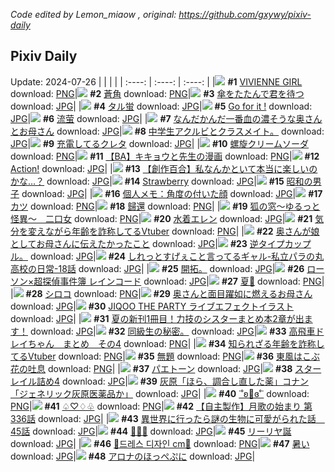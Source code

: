 *Code edited by Lemon_miaow , original: https://github.com/gxywy/pixiv-daily*
## Pixiv Daily 
Update: 2024-07-26
|      |      |      |
| :----: | :----: | :----: |
|![](https://pximg.lemonmiaow.xyz/c/240x480/img-master/img/2024/07/24/00/00/14/120826063_p0_master1200.jpg) **#1** [VIVIENNE GIRL](https://www.pixiv.net/artworks/120826063) download: [PNG](https://pximg.lemonmiaow.xyz/img-original/img/2024/07/24/00/00/14/120826063_p0.png)|![](https://pximg.lemonmiaow.xyz/c/240x480/img-master/img/2024/07/24/00/00/22/120826101_p0_master1200.jpg) **#2** [蒼角](https://www.pixiv.net/artworks/120826101) download: [PNG](https://pximg.lemonmiaow.xyz/img-original/img/2024/07/24/00/00/22/120826101_p0.png)|![](https://pximg.lemonmiaow.xyz/c/240x480/img-master/img/2024/07/24/00/30/01/120827230_p0_master1200.jpg) **#3** [傘をたたんで君を待つ](https://www.pixiv.net/artworks/120827230) download: [JPG](https://pximg.lemonmiaow.xyz/img-original/img/2024/07/24/00/30/01/120827230_p0.jpg)|
|![](https://pximg.lemonmiaow.xyz/c/240x480/img-master/img/2024/07/25/01/29/51/120854206_p0_master1200.jpg) **#4** [タル蛍](https://www.pixiv.net/artworks/120854206) download: [JPG](https://pximg.lemonmiaow.xyz/img-original/img/2024/07/25/01/29/51/120854206_p0.jpg)|![](https://pximg.lemonmiaow.xyz/c/240x480/img-master/img/2024/07/24/00/00/25/120826110_p0_master1200.jpg) **#5** [Go for it !](https://www.pixiv.net/artworks/120826110) download: [JPG](https://pximg.lemonmiaow.xyz/img-original/img/2024/07/24/00/00/25/120826110_p0.jpg)|![](https://pximg.lemonmiaow.xyz/c/240x480/img-master/img/2024/07/24/02/52/29/120830197_p0_master1200.jpg) **#6** [流萤](https://www.pixiv.net/artworks/120830197) download: [JPG](https://pximg.lemonmiaow.xyz/img-original/img/2024/07/24/02/52/29/120830197_p0.jpg)|
|![](https://pximg.lemonmiaow.xyz/c/240x480/img-master/img/2024/07/24/00/07/12/120826563_p0_master1200.jpg) **#7** [なんだかんだ一番血の濃そうな奥さんとお母さん](https://www.pixiv.net/artworks/120826563) download: [JPG](https://pximg.lemonmiaow.xyz/img-original/img/2024/07/24/00/07/12/120826563_p0.jpg)|![](https://pximg.lemonmiaow.xyz/c/240x480/img-master/img/2024/07/24/05/55/57/120832185_p0_master1200.jpg) **#8** [中学生アクルビとクラスメイト。](https://www.pixiv.net/artworks/120832185) download: [JPG](https://pximg.lemonmiaow.xyz/img-original/img/2024/07/24/05/55/57/120832185_p0.jpg)|![](https://pximg.lemonmiaow.xyz/c/240x480/img-master/img/2024/07/24/00/24/16/120827062_p0_master1200.jpg) **#9** [充電してるクレタ](https://www.pixiv.net/artworks/120827062) download: [JPG](https://pximg.lemonmiaow.xyz/img-original/img/2024/07/24/00/24/16/120827062_p0.jpg)|
|![](https://pximg.lemonmiaow.xyz/c/240x480/img-master/img/2024/07/24/23/13/28/120852571_p0_master1200.jpg) **#10** [螺旋クリームソーダ](https://www.pixiv.net/artworks/120852571) download: [PNG](https://pximg.lemonmiaow.xyz/img-original/img/2024/07/24/23/13/28/120852571_p0.png)|![](https://pximg.lemonmiaow.xyz/c/240x480/img-master/img/2024/07/24/18/49/09/120844424_p0_master1200.jpg) **#11** [【BA】キキョウと先生の漫画](https://www.pixiv.net/artworks/120844424) download: [PNG](https://pximg.lemonmiaow.xyz/img-original/img/2024/07/24/18/49/09/120844424_p0.png)|![](https://pximg.lemonmiaow.xyz/c/240x480/img-master/img/2024/07/24/01/05/31/120828253_p0_master1200.jpg) **#12** [Action!](https://www.pixiv.net/artworks/120828253) download: [JPG](https://pximg.lemonmiaow.xyz/img-original/img/2024/07/24/01/05/31/120828253_p0.jpg)|
|![](https://pximg.lemonmiaow.xyz/c/240x480/img-master/img/2024/07/24/18/27/58/120843896_p0_master1200.jpg) **#13** [【創作百合】私なんかといて本当に楽しいのかな…？](https://www.pixiv.net/artworks/120843896) download: [JPG](https://pximg.lemonmiaow.xyz/img-original/img/2024/07/24/18/27/58/120843896_p0.jpg)|![](https://pximg.lemonmiaow.xyz/c/240x480/img-master/img/2024/07/25/00/00/27/120854139_p0_master1200.jpg) **#14** [Strawberry](https://www.pixiv.net/artworks/120854139) download: [JPG](https://pximg.lemonmiaow.xyz/img-original/img/2024/07/25/00/00/27/120854139_p0.jpg)|![](https://pximg.lemonmiaow.xyz/c/240x480/img-master/img/2024/07/24/00/50/59/120827854_p0_master1200.jpg) **#15** [昭和の男子](https://www.pixiv.net/artworks/120827854) download: [JPG](https://pximg.lemonmiaow.xyz/img-original/img/2024/07/24/00/50/59/120827854_p0.jpg)|
|![](https://pximg.lemonmiaow.xyz/c/240x480/img-master/img/2024/07/25/06/00/07/120860232_p0_master1200.jpg) **#16** [個人メモ：角度の付いた顔](https://www.pixiv.net/artworks/120860232) download: [JPG](https://pximg.lemonmiaow.xyz/img-original/img/2024/07/25/06/00/07/120860232_p0.jpg)|![](https://pximg.lemonmiaow.xyz/c/240x480/img-master/img/2024/07/25/20/30/03/120875161_p0_master1200.jpg) **#17** [カツ](https://www.pixiv.net/artworks/120875161) download: [PNG](https://pximg.lemonmiaow.xyz/img-original/img/2024/07/25/20/30/03/120875161_p0.png)|![](https://pximg.lemonmiaow.xyz/c/240x480/img-master/img/2024/07/24/23/00/12/120852139_p0_master1200.jpg) **#18** [歸還](https://www.pixiv.net/artworks/120852139) download: [PNG](https://pximg.lemonmiaow.xyz/img-original/img/2024/07/24/23/00/12/120852139_p0.png)|
|![](https://pximg.lemonmiaow.xyz/c/240x480/img-master/img/2024/07/24/16/10/46/120840968_master1200.jpg) **#19** [狐の窓～ゆるっと怪異～　二口女](https://www.pixiv.net/artworks/120840968) download: [PNG](https://pximg.lemonmiaow.xyz/img-original/img/2024/07/24/16/10/46/120840968.png)|![](https://pximg.lemonmiaow.xyz/c/240x480/img-master/img/2024/07/25/00/00/19/120854103_p0_master1200.jpg) **#20** [水着エレン](https://www.pixiv.net/artworks/120854103) download: [JPG](https://pximg.lemonmiaow.xyz/img-original/img/2024/07/25/00/00/19/120854103_p0.jpg)|![](https://pximg.lemonmiaow.xyz/c/240x480/img-master/img/2024/07/24/21/23/14/120848834_p0_master1200.jpg) **#21** [気分を変えながら年齢を詐称してるVtuber](https://www.pixiv.net/artworks/120848834) download: [PNG](https://pximg.lemonmiaow.xyz/img-original/img/2024/07/24/21/23/14/120848834_p0.png)|
|![](https://pximg.lemonmiaow.xyz/c/240x480/img-master/img/2024/07/25/00/04/08/120854488_p0_master1200.jpg) **#22** [奥さんが娘としてお母さんに伝えたかったこと](https://www.pixiv.net/artworks/120854488) download: [JPG](https://pximg.lemonmiaow.xyz/img-original/img/2024/07/25/00/04/08/120854488_p0.jpg)|![](https://pximg.lemonmiaow.xyz/c/240x480/img-master/img/2024/07/24/21/28/45/120849035_p0_master1200.jpg) **#23** [逆タイプカップル。](https://www.pixiv.net/artworks/120849035) download: [JPG](https://pximg.lemonmiaow.xyz/img-original/img/2024/07/24/21/28/45/120849035_p0.jpg)|![](https://pximg.lemonmiaow.xyz/c/240x480/img-master/img/2024/07/25/00/00/06/120854051_p0_master1200.jpg) **#24** [しれっとすげぇこと言ってるギャル-私立パラの丸高校の日常-18話](https://www.pixiv.net/artworks/120854051) download: [JPG](https://pximg.lemonmiaow.xyz/img-original/img/2024/07/25/00/00/06/120854051_p0.jpg)|
|![](https://pximg.lemonmiaow.xyz/c/240x480/img-master/img/2024/07/24/03/48/23/120830856_p0_master1200.jpg) **#25** [開拓。](https://www.pixiv.net/artworks/120830856) download: [JPG](https://pximg.lemonmiaow.xyz/img-original/img/2024/07/24/03/48/23/120830856_p0.jpg)|![](https://pximg.lemonmiaow.xyz/c/240x480/img-master/img/2024/07/24/00/00/53/120826208_p0_master1200.jpg) **#26** [ローソン×超探偵事件簿 レインコード](https://www.pixiv.net/artworks/120826208) download: [JPG](https://pximg.lemonmiaow.xyz/img-original/img/2024/07/24/00/00/53/120826208_p0.jpg)|![](https://pximg.lemonmiaow.xyz/c/240x480/img-master/img/2024/07/24/12/02/49/120836992_p0_master1200.jpg) **#27** [夏🍦](https://www.pixiv.net/artworks/120836992) download: [PNG](https://pximg.lemonmiaow.xyz/img-original/img/2024/07/24/12/02/49/120836992_p0.png)|
|![](https://pximg.lemonmiaow.xyz/c/240x480/img-master/img/2024/07/25/00/00/29/120854150_p0_master1200.jpg) **#28** [シロコ](https://www.pixiv.net/artworks/120854150) download: [PNG](https://pximg.lemonmiaow.xyz/img-original/img/2024/07/25/00/00/29/120854150_p0.png)|![](https://pximg.lemonmiaow.xyz/c/240x480/img-master/img/2024/07/25/17/36/48/120870669_p0_master1200.jpg) **#29** [奥さんと面目躍如に燃えるお母さん](https://www.pixiv.net/artworks/120870669) download: [JPG](https://pximg.lemonmiaow.xyz/img-original/img/2024/07/25/17/36/48/120870669_p0.jpg)|![](https://pximg.lemonmiaow.xyz/c/240x480/img-master/img/2024/07/24/00/00/16/120826067_p0_master1200.jpg) **#30** [JIQOO THE PARTY ライブエフェクトイラスト](https://www.pixiv.net/artworks/120826067) download: [JPG](https://pximg.lemonmiaow.xyz/img-original/img/2024/07/24/00/00/16/120826067_p0.jpg)|
|![](https://pximg.lemonmiaow.xyz/c/240x480/img-master/img/2024/07/25/18/17/36/120871673_p0_master1200.jpg) **#31** [夏の新刊1冊目！力技のシスターまとめ本2章が出ます！](https://www.pixiv.net/artworks/120871673) download: [JPG](https://pximg.lemonmiaow.xyz/img-original/img/2024/07/25/18/17/36/120871673_p0.jpg)|![](https://pximg.lemonmiaow.xyz/c/240x480/img-master/img/2024/07/25/15/27/49/120868328_p0_master1200.jpg) **#32** [同級生の秘密。](https://www.pixiv.net/artworks/120868328) download: [JPG](https://pximg.lemonmiaow.xyz/img-original/img/2024/07/25/15/27/49/120868328_p0.jpg)|![](https://pximg.lemonmiaow.xyz/c/240x480/img-master/img/2024/07/25/21/23/40/120876828_p0_master1200.jpg) **#33** [高飛車ドレイちゃん　まとめ　その4](https://www.pixiv.net/artworks/120876828) download: [PNG](https://pximg.lemonmiaow.xyz/img-original/img/2024/07/25/21/23/40/120876828_p0.png)|
|![](https://pximg.lemonmiaow.xyz/c/240x480/img-master/img/2024/07/25/20/32/22/120875245_p0_master1200.jpg) **#34** [知られざる年齢を詐称してるVtuber](https://www.pixiv.net/artworks/120875245) download: [PNG](https://pximg.lemonmiaow.xyz/img-original/img/2024/07/25/20/32/22/120875245_p0.png)|![](https://pximg.lemonmiaow.xyz/c/240x480/img-master/img/2024/07/24/18/08/31/120843460_p0_master1200.jpg) **#35** [無題](https://www.pixiv.net/artworks/120843460) download: [PNG](https://pximg.lemonmiaow.xyz/img-original/img/2024/07/24/18/08/31/120843460_p0.png)|![](https://pximg.lemonmiaow.xyz/c/240x480/img-master/img/2024/07/25/00/00/38/120854190_p0_master1200.jpg) **#36** [東風はこぶ花の吐息](https://www.pixiv.net/artworks/120854190) download: [PNG](https://pximg.lemonmiaow.xyz/img-original/img/2024/07/25/00/00/38/120854190_p0.png)|
|![](https://pximg.lemonmiaow.xyz/c/240x480/img-master/img/2024/07/24/12/03/06/120836994_p0_master1200.jpg) **#37** [パエトーン](https://www.pixiv.net/artworks/120836994) download: [JPG](https://pximg.lemonmiaow.xyz/img-original/img/2024/07/24/12/03/06/120836994_p0.jpg)|![](https://pximg.lemonmiaow.xyz/c/240x480/img-master/img/2024/07/25/13/23/40/120866326_p0_master1200.jpg) **#38** [スターレイル詰め4](https://www.pixiv.net/artworks/120866326) download: [JPG](https://pximg.lemonmiaow.xyz/img-original/img/2024/07/25/13/23/40/120866326_p0.jpg)|![](https://pximg.lemonmiaow.xyz/c/240x480/img-master/img/2024/07/24/18/51/31/120844472_p0_master1200.jpg) **#39** [灰原「ほら、調合し直した薬」コナン「ジェネリック灰原医薬品か」](https://www.pixiv.net/artworks/120844472) download: [JPG](https://pximg.lemonmiaow.xyz/img-original/img/2024/07/24/18/51/31/120844472_p0.jpg)|
|![](https://pximg.lemonmiaow.xyz/c/240x480/img-master/img/2024/07/25/00/00/40/120854199_p0_master1200.jpg) **#40** [˙˚ʚ🤍ɞ˚˙](https://www.pixiv.net/artworks/120854199) download: [PNG](https://pximg.lemonmiaow.xyz/img-original/img/2024/07/25/00/00/40/120854199_p0.png)|![](https://pximg.lemonmiaow.xyz/c/240x480/img-master/img/2024/07/25/00/05/00/120854530_p0_master1200.jpg) **#41** [♤♡♢♧](https://www.pixiv.net/artworks/120854530) download: [PNG](https://pximg.lemonmiaow.xyz/img-original/img/2024/07/25/00/05/00/120854530_p0.png)|![](https://pximg.lemonmiaow.xyz/c/240x480/img-master/img/2024/07/24/00/02/53/120826377_p0_master1200.jpg) **#42** [【自主製作】月歌の始まり 第336話](https://www.pixiv.net/artworks/120826377) download: [JPG](https://pximg.lemonmiaow.xyz/img-original/img/2024/07/24/00/02/53/120826377_p0.jpg)|
|![](https://pximg.lemonmiaow.xyz/c/240x480/img-master/img/2024/07/25/00/01/04/120854258_p0_master1200.jpg) **#43** [異世界に行ったら謎の生物に可愛がられた話　45話](https://www.pixiv.net/artworks/120854258) download: [JPG](https://pximg.lemonmiaow.xyz/img-original/img/2024/07/25/00/01/04/120854258_p0.jpg)|![](https://pximg.lemonmiaow.xyz/c/240x480/img-master/img/2024/07/24/01/13/16/120828432_p0_master1200.jpg) **#44** [🍷🍷✨](https://www.pixiv.net/artworks/120828432) download: [JPG](https://pximg.lemonmiaow.xyz/img-original/img/2024/07/24/01/13/16/120828432_p0.jpg)|![](https://pximg.lemonmiaow.xyz/c/240x480/img-master/img/2024/07/24/00/30/35/120827277_p0_master1200.jpg) **#45** [リーリヤ誕](https://www.pixiv.net/artworks/120827277) download: [JPG](https://pximg.lemonmiaow.xyz/img-original/img/2024/07/24/00/30/35/120827277_p0.jpg)|
|![](https://pximg.lemonmiaow.xyz/c/240x480/img-master/img/2024/07/24/20/34/24/120847296_p0_master1200.jpg) **#46** [🌙드레스 디자인 cm🌙](https://www.pixiv.net/artworks/120847296) download: [PNG](https://pximg.lemonmiaow.xyz/img-original/img/2024/07/24/20/34/24/120847296_p0.png)|![](https://pximg.lemonmiaow.xyz/c/240x480/img-master/img/2024/07/25/00/00/03/120854032_p0_master1200.jpg) **#47** [暑い](https://www.pixiv.net/artworks/120854032) download: [JPG](https://pximg.lemonmiaow.xyz/img-original/img/2024/07/25/00/00/03/120854032_p0.jpg)|![](https://pximg.lemonmiaow.xyz/c/240x480/img-master/img/2024/07/24/00/22/55/120827031_p0_master1200.jpg) **#48** [アロナのほっぺぷに](https://www.pixiv.net/artworks/120827031) download: [JPG](https://pximg.lemonmiaow.xyz/img-original/img/2024/07/24/00/22/55/120827031_p0.jpg)|
